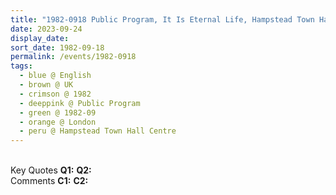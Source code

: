 ```yaml
---
title: "1982-0918 Public Program, It Is Eternal Life, Hampstead Town Hall Centre, 213 Haverstock Hill, London NW3 4QP, UK"
date: 2023-09-24
display_date: 
sort_date: 1982-09-18
permalink: /events/1982-0918
tags:
  - blue @ English
  - brown @ UK
  - crimson @ 1982
  - deeppink @ Public Program
  - green @ 1982-09
  - orange @ London
  - peru @ Hampstead Town Hall Centre
---
```


<br>

<wave-list>
  <list-title color="DarkSeaGreen" width="55">Key Quotes</list-title>
  <list-item color="BlanchedAlmond" width="280"><b>Q1:</b> <i></i></list-item>
  <list-item color="Lavender" width="280"><b>Q2:</b> <i></i></list-item>
</wave-list>

<br>

<wave-list>
  <list-title color="DarkSeaGreen" width="55">Comments</list-title>
  <list-item color="BlanchedAlmond" width="280"><b>C1:</b> <i></i></list-item>
  <list-item color="Lavender" width="280"><b>C2:</b> <i></i></list-item>
</wave-list>